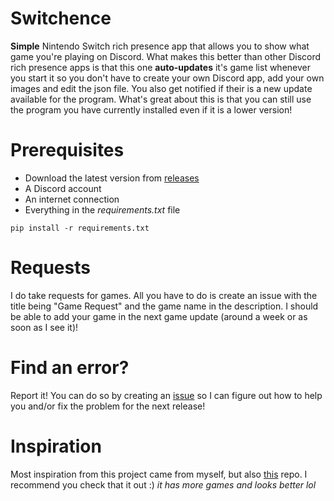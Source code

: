 # Switchence
**Simple** Nintendo Switch rich presence app that allows you to show what game you're playing on Discord. What makes this better than other Discord rich presence apps is that this one **auto-updates** it's game list whenever you start it so you don't have to create your own Discord app, add your own images and edit the json file. You also get notified if their is a new update available for the program. What's great about this is that you can still use the program you have currently installed even if it is a lower version!

# Prerequisites
* Download the latest version from [releases](https://github.com/Aethese/Switchence/releases/)
* A Discord account
* An internet connection
* Everything in the *requirements.txt* file
```
pip install -r requirements.txt
```

# Requests
I do take requests for games. All you have to do is create an issue with the title being "Game Request" and the game name in the description. I should be able to add your game in the next game update (around a week or as soon as I see it)!

# Find an error?
Report it! You can do so by creating an [issue](https://github.com/Aethese/Switchence/issues/) so I can figure out how to help you and/or fix the problem for the next release!

# Inspiration
Most inspiration from this project came from myself, but also [this](https://github.com/Da532/NS-RPC) repo. I recommend you check that it out :) *it has more games and looks better lol*
